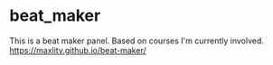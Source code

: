 # beat_maker
This is a beat maker panel. Based on courses I'm currently involved.
https://maxlitv.github.io/beat-maker/
